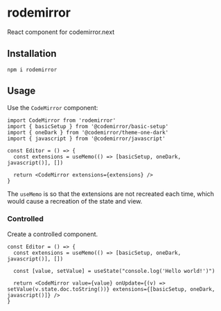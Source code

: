 # rodemirror

React component for codemirror.next

## Installation

`npm i rodemirror`

## Usage

Use the `CodeMirror` component:

```tsx
import CodeMirror from 'rodemirror'
import { basicSetup } from '@codemirror/basic-setup'
import { oneDark } from '@codemirror/theme-one-dark'
import { javascript } from '@codemirror/javascript'

const Editor = () => {
  const extensions = useMemo(() => [basicSetup, oneDark, javascript()], [])

  return <CodeMirror extensions={extensions} />
}
```

The `useMemo` is so that the extensions are not recreated each time, which would cause a recreation of the state and view.

### Controlled

Create a controlled component.

```tsx
const Editor = () => {
  const extensions = useMemo(() => [basicSetup, oneDark, javascript()], [])

  const [value, setValue] = useState("console.log('Hello world!')")

  return <CodeMirror value={value} onUpdate={(v) => setValue(v.state.doc.toString())} extensions={[basicSetup, oneDark, javascript()]} />
}
```
